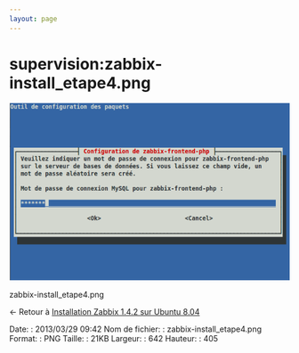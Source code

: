 ```yaml
---
layout: page
---
```


supervision:zabbix-install\_etape4.png
======================================

[![zabbix-install\_etape4.png](../../assets/media/supervision/zabbix-install_etape4.png@cache=&w=642&h=405 "zabbix-install_etape4.png")](../../assets/media/supervision/zabbix-install_etape4.png@cache= "Afficher le fichier original")

zabbix-install\_etape4.png

← Retour à [Installation Zabbix 1.4.2 sur Ubuntu
8.04](../../zabbix/zabbix-ubuntu-install-old.html "zabbix:zabbix-ubuntu-install-old")

Date:
:   2013/03/29 09:42
Nom de fichier:
:   zabbix-install\_etape4.png
Format:
:   PNG
Taille:
:   21KB
Largeur:
:   642
Hauteur:
:   405

